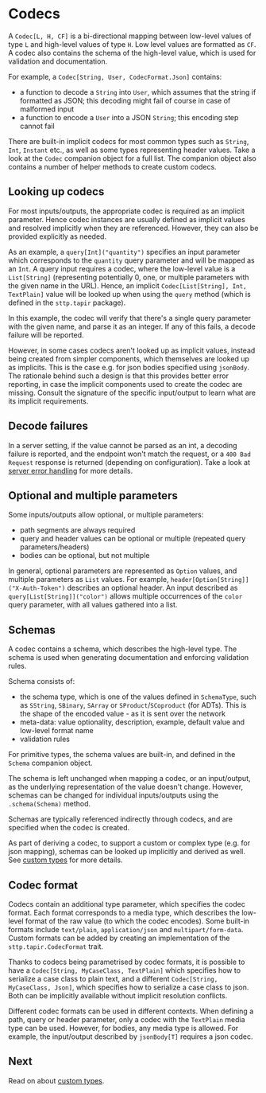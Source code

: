 # Codecs

A `Codec[L, H, CF]` is a bi-directional mapping between low-level values of type `L` and high-level values of type `H`. 
Low level values are formatted as `CF`. A codec also contains the schema of the high-level value, which is used for
validation and documentation.

For example, a `Codec[String, User, CodecFormat.Json]` contains:
* a function to decode a `String` into `User`, which assumes that the string if formatted as JSON; this decoding might fail of course in case of malformed input
* a function to encode a `User` into a JSON `String`; this encoding step cannot fail

There are built-in implicit codecs for most common types such as `String`, `Int`, `Instant` etc., as well as some
types representing header values. Take a look at the `Codec` companion object for a full list. The companion object
also contains a number of helper methods to create custom codecs.

## Looking up codecs

For most inputs/outputs, the appropriate codec is required as an implicit parameter. Hence codec instances are usually 
defined as implicit values and resolved implicitly when they are referenced. However, they can also be provided 
explicitly as needed.

As an example, a `query[Int]("quantity")` specifies an input parameter which corresponds to the `quantity` query 
parameter and will be mapped as an `Int`. A query input requires a codec, where the low-level value is a `List[String]`
(representing potentially 0, one, or multiple parameters with the given name in the URL). Hence, an implicit 
`Codec[List[String], Int, TextPlain]` value will be looked up when using the `query` method (which is defined in the 
`sttp.tapir` package). 

In this example, the codec will verify that there's a single query parameter with the given name, and parse it as an 
integer. If any of this fails, a decode failure will be reported.

However, in some cases codecs aren't looked up as implicit values, instead being created from simpler components, which
themselves are looked up as implicits. This is the case e.g. for json bodies specified using `jsonBody`. The rationale 
behind such a design is that this provides better error reporting, in case the implicit components used to create the
codec are missing. Consult the signature of the specific input/output to learn what are its implicit requirements.

## Decode failures

In a server setting, if the value cannot be parsed as an int, a decoding failure is reported, and the endpoint 
won't match the request, or a `400 Bad Request` response is returned (depending on configuration). Take a look at
[server error handling](../server/errors.md) for more details.

## Optional and multiple parameters

Some inputs/outputs allow optional, or multiple parameters:

* path segments are always required
* query and header values can be optional or multiple (repeated query parameters/headers)
* bodies can be optional, but not multiple

In general, optional parameters are represented as `Option` values, and multiple parameters as `List` values.
For example, `header[Option[String]]("X-Auth-Token")` describes an optional header. An input described as 
`query[List[String]]("color")` allows multiple occurrences of the `color` query parameter, with all values gathered
into a list.

## Schemas

A codec contains a schema, which describes the high-level type. The schema is used when generating documentation
and enforcing validation rules.

Schema consists of:

* the schema type, which is one of the values defined in `SchemaType`, such as `SString`, `SBinary`, `SArray` 
  or `SProduct`/`SCoproduct` (for ADTs). This is the shape of the encoded value - as it is sent over the network
* meta-data: value optionality, description, example, default value and low-level format name
* validation rules

For primitive types, the schema values are built-in, and defined in the `Schema` companion object.

The schema is left unchanged when mapping a codec, or an input/output, as the underlying representation of the value
doesn't change. However, schemas can be changed for individual inputs/outputs using the `.schema(Schema)` method.

Schemas are typically referenced indirectly through codecs, and are specified when the codec is created. 

As part of deriving a codec, to support a custom or complex type (e.g. for json mapping), schemas can be looked up 
implicitly and derived as well. See [custom types](customtypes.md) for more details.
 
## Codec format

Codecs contain an additional type parameter, which specifies the codec format. Each format corresponds to a media type,
which describes the low-level format of the raw value (to which the codec encodes). Some built-in formats include 
`text/plain`, `application/json` and `multipart/form-data`. Custom formats can be added by creating an 
implementation of the `sttp.tapir.CodecFormat` trait.

Thanks to codecs being parametrised by codec formats, it is possible to have a `Codec[String, MyCaseClass, TextPlain]` which 
specifies how to serialize a case class to plain text, and a different `Codec[String, MyCaseClass, Json]`, which specifies 
how to serialize a case class to json. Both can be implicitly available without implicit resolution conflicts.

Different codec formats can be used in different contexts. When defining a path, query or header parameter, only a codec 
with the `TextPlain` media type can be used. However, for bodies, any media type is allowed. For example, the 
input/output described by `jsonBody[T]` requires a json codec.

## Next

Read on about [custom types](customtypes.md).
